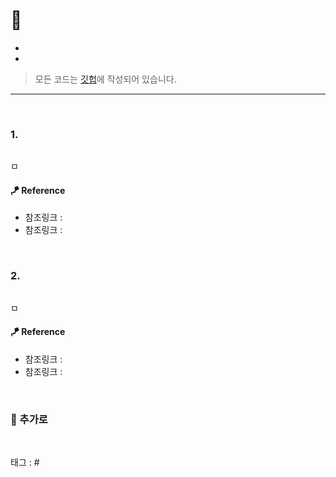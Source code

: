 <p align="center">
<img src="">
</p>

# 📖 

* 
* 

> 모든 코드는 [깃헙](https://github.com/sooolog/dev-spring-springboot)에 작성되어 있습니다.
* * *

<br>

### 1.

<p align="center">
<img src="">
</p>

ㅁ

#### 🪁 Reference
* 참조링크 : []()
* 참조링크 : []()

<br>



### 2.

<p align="center">
<img src="">
</p>

ㅁ

#### 🪁 Reference
* 참조링크 : []()
* 참조링크 : []()

<br>



### 🚀 추가로

<br>

태그 : #